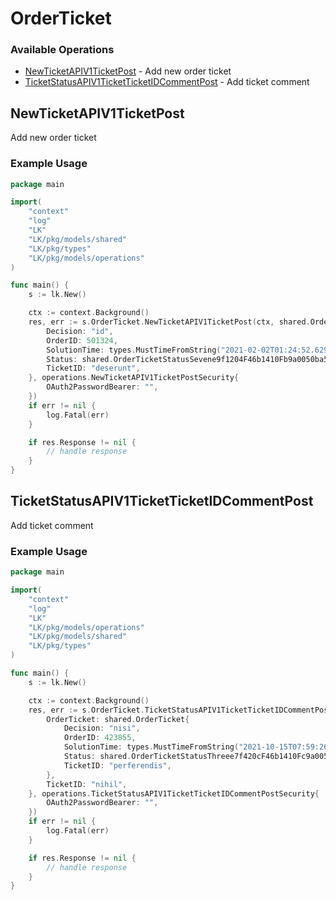 # OrderTicket

### Available Operations

* [NewTicketAPIV1TicketPost](#newticketapiv1ticketpost) - Add new order ticket
* [TicketStatusAPIV1TicketTicketIDCommentPost](#ticketstatusapiv1ticketticketidcommentpost) - Add ticket comment

## NewTicketAPIV1TicketPost

Add new order ticket

### Example Usage

```go
package main

import(
	"context"
	"log"
	"LK"
	"LK/pkg/models/shared"
	"LK/pkg/types"
	"LK/pkg/models/operations"
)

func main() {
    s := lk.New()

    ctx := context.Background()
    res, err := s.OrderTicket.NewTicketAPIV1TicketPost(ctx, shared.OrderTicket{
        Decision: "id",
        OrderID: 501324,
        SolutionTime: types.MustTimeFromString("2021-02-02T01:24:52.629Z"),
        Status: shared.OrderTicketStatusSevene9f1204F46b1410Fb9a0050ba5d6c38,
        TicketID: "deserunt",
    }, operations.NewTicketAPIV1TicketPostSecurity{
        OAuth2PasswordBearer: "",
    })
    if err != nil {
        log.Fatal(err)
    }

    if res.Response != nil {
        // handle response
    }
}
```

## TicketStatusAPIV1TicketTicketIDCommentPost

Add ticket comment

### Example Usage

```go
package main

import(
	"context"
	"log"
	"LK"
	"LK/pkg/models/operations"
	"LK/pkg/models/shared"
	"LK/pkg/types"
)

func main() {
    s := lk.New()

    ctx := context.Background()
    res, err := s.OrderTicket.TicketStatusAPIV1TicketTicketIDCommentPost(ctx, operations.TicketStatusAPIV1TicketTicketIDCommentPostRequest{
        OrderTicket: shared.OrderTicket{
            Decision: "nisi",
            OrderID: 423855,
            SolutionTime: types.MustTimeFromString("2021-10-15T07:59:26.631Z"),
            Status: shared.OrderTicketStatusThreee7f420cF46b1410Fc9a0050ba5d6c38,
            TicketID: "perferendis",
        },
        TicketID: "nihil",
    }, operations.TicketStatusAPIV1TicketTicketIDCommentPostSecurity{
        OAuth2PasswordBearer: "",
    })
    if err != nil {
        log.Fatal(err)
    }

    if res.Response != nil {
        // handle response
    }
}
```

